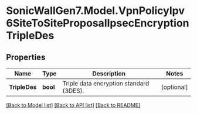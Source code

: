 # SonicWallGen7.Model.VpnPolicyIpv6SiteToSiteProposalIpsecEncryptionTripleDes

## Properties

Name | Type | Description | Notes
------------ | ------------- | ------------- | -------------
**TripleDes** | **bool** | Triple data encryption standard (3DES). | [optional] 

[[Back to Model list]](../README.md#documentation-for-models) [[Back to API list]](../README.md#documentation-for-api-endpoints) [[Back to README]](../README.md)

